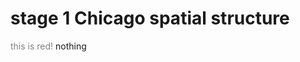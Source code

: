 


# stage 1 Chicago spatial structure
<font color='grey'>this is red!</font>
nothing


<!--stackedit_data:
eyJoaXN0b3J5IjpbLTIwODkwNTcwMTgsLTE2MTA5OTY1MjMsLT
E3MzAyNjUxMjddfQ==
-->